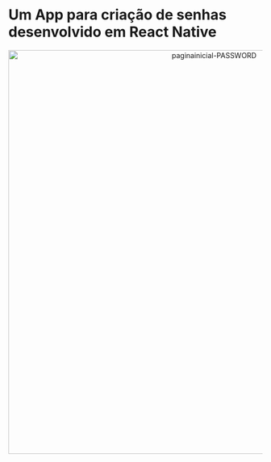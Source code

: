 <h1>Um App para criação de senhas desenvolvido em React Native</h1>
<center>
<img src="https://i.ibb.co/R2Y6Kmj/paginainicial-PASSWORD.jpg" alt="paginainicial-PASSWORD" border="0" widht='100px' height='800px'>
</center>

